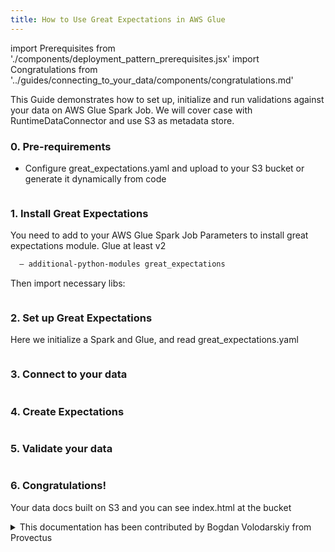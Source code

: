 ```yaml
---
title: How to Use Great Expectations in AWS Glue
---
```

import Prerequisites from './components/deployment_pattern_prerequisites.jsx'
import Congratulations from '../guides/connecting_to_your_data/components/congratulations.md'

This Guide demonstrates how to set up, initialize and run validations against your data on AWS Glue Spark Job.
We will cover case with RuntimeDataConnector and use S3 as metadata store.

### 0. Pre-requirements

- Configure great_expectations.yaml and upload to your S3 bucket or generate it dynamically from code
```yaml file=../../tests/integration/docusaurus/deployment_patterns/aws_glue_deployment_patterns_great_expectations.yaml#L1-L67
```


### 1. Install Great Expectations
You need to add to your AWS Glue Spark Job Parameters to install great expectations module. Glue at least v2
```bash
  — additional-python-modules great_expectations
```
Then import necessary libs:
```python file=../../tests/integration/docusaurus/deployment_patterns/aws_glue_deployment_patterns.py#L1-L13
```

### 2. Set up Great Expectations
Here we initialize a Spark and Glue, and read great_expectations.yaml
```python file=../../tests/integration/docusaurus/deployment_patterns/aws_glue_deployment_patterns.py#L15-L22
```

### 3. Connect to your data
```python file=../../tests/integration/docusaurus/deployment_patterns/aws_glue_deployment_patterns.py#L24-L43
```

### 4. Create Expectations
```python file=../../tests/integration/docusaurus/deployment_patterns/aws_glue_deployment_patterns.py#L45-L62
```

### 5. Validate your data
```python file=../../tests/integration/docusaurus/deployment_patterns/aws_glue_deployment_patterns.py#L64-L78
```

### 6. Congratulations!
Your data docs built on S3 and you can see index.html at the bucket


<details>
  <summary>This documentation has been contributed by Bogdan Volodarskiy from Provectus</summary>
  <div>
    <p>
      Our links:
    </p>
    <ul>
      <li> <a href="https://www.linkedin.com/in/bogdan-volodarskiy-652498108/">Author's Linkedin</a> </li>
      <li> <a href="https://medium.com/@bvolodarskiy">Author's Blog</a> </li>
      <li> <a href="https://provectus.com/">About Provectus</a> </li>
      <li> <a href="https://provectus.com/data-quality-assurance/">About Provectus Data QA Expertise</a> </li>
</ul>
  </div>
</details>
